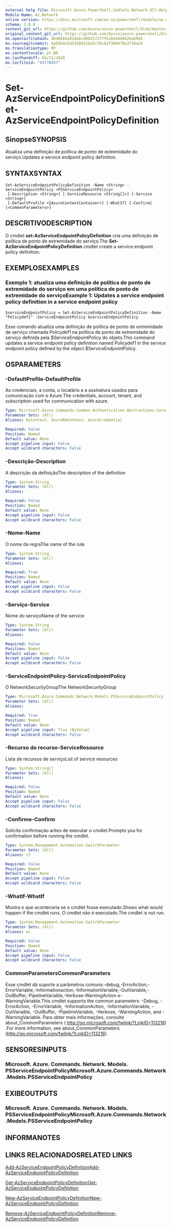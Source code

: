 ```yaml
---
external help file: Microsoft.Azure.PowerShell.Cmdlets.Network.dll-Help.xml
Module Name: Az.Network
online version: https://docs.microsoft.com/en-us/powershell/module/az.network/set-azserviceendpointpolicydefinition
schema: 2.0.0
content_git_url: https://github.com/Azure/azure-powershell/blob/master/src/Network/Network/help/Set-AzServiceEndpointPolicyDefinition.md
original_content_git_url: https://github.com/Azure/azure-powershell/blob/master/src/Network/Network/help/Set-AzServiceEndpointPolicyDefinition.md
ms.openlocfilehash: 46d86b6a910abcd00257277f61bb44dd426ab945
ms.sourcegitcommit: 6a91b4c545350d316d3cf8c62f384478e3f3ba24
ms.translationtype: MT
ms.contentlocale: pt-BR
ms.lasthandoff: 04/21/2020
ms.locfileid: "93778457"
---
```

# <span data-ttu-id="2d4c5-101">Set-AzServiceEndpointPolicyDefinition</span><span class="sxs-lookup"><span data-stu-id="2d4c5-101">Set-AzServiceEndpointPolicyDefinition</span></span>

## <span data-ttu-id="2d4c5-102">Sinopse</span><span class="sxs-lookup"><span data-stu-id="2d4c5-102">SYNOPSIS</span></span>
<span data-ttu-id="2d4c5-103">Atualiza uma definição de política de ponto de extremidade do serviço.</span><span class="sxs-lookup"><span data-stu-id="2d4c5-103">Updates a service endpoint policy definition.</span></span>

## <span data-ttu-id="2d4c5-104">SYNTAX</span><span class="sxs-lookup"><span data-stu-id="2d4c5-104">SYNTAX</span></span>

```
Set-AzServiceEndpointPolicyDefinition -Name <String> -ServiceEndpointPolicy <PSServiceEndpointPolicy>
 [-Description <String>] [-ServiceResource <String[]>] [-Service <String>]
 [-DefaultProfile <IAzureContextContainer>] [-WhatIf] [-Confirm] [<CommonParameters>]
```

## <span data-ttu-id="2d4c5-105">DESCRITIVO</span><span class="sxs-lookup"><span data-stu-id="2d4c5-105">DESCRIPTION</span></span>
<span data-ttu-id="2d4c5-106">O cmdlet **set-AzServiceEndpointPolicyDefinition** cria uma definição de política de ponto de extremidade do serviço.</span><span class="sxs-lookup"><span data-stu-id="2d4c5-106">The **Set-AzServiceEndpointPolicyDefinition** cmdlet create a service endpoint policy definition.</span></span>

## <span data-ttu-id="2d4c5-107">EXEMPLOS</span><span class="sxs-lookup"><span data-stu-id="2d4c5-107">EXAMPLES</span></span>

### <span data-ttu-id="2d4c5-108">Exemplo 1: atualiza uma definição de política de ponto de extremidade do serviço em uma política de ponto de extremidade do serviço</span><span class="sxs-lookup"><span data-stu-id="2d4c5-108">Example 1: Updates a service endpoint policy definition in a service endpoint policy</span></span>
```
$serviceEndpointPolicy = Set-AzServiceEndpointPolicyDefinition -Name "Policydef1" -ServiceEndpointPolicy $serviceEndpointPolicy
```

<span data-ttu-id="2d4c5-109">Esse comando atualiza uma definição de política de ponto de extremidade de serviço chamada Policydef1 na política de ponto de extremidade do serviço definida pela $ServiceEndpointPolicy do objeto.</span><span class="sxs-lookup"><span data-stu-id="2d4c5-109">This command updates a service endpoint policy definition named Policydef1 in the service endpoint policy defined by the object $ServiceEndpointPolicy.</span></span>

## <span data-ttu-id="2d4c5-110">OS</span><span class="sxs-lookup"><span data-stu-id="2d4c5-110">PARAMETERS</span></span>

### <span data-ttu-id="2d4c5-111">-DefaultProfile</span><span class="sxs-lookup"><span data-stu-id="2d4c5-111">-DefaultProfile</span></span>
<span data-ttu-id="2d4c5-112">As credenciais, a conta, o locatário e a assinatura usados para comunicação com o Azure.</span><span class="sxs-lookup"><span data-stu-id="2d4c5-112">The credentials, account, tenant, and subscription used for communication with azure.</span></span>

```yaml
Type: Microsoft.Azure.Commands.Common.Authentication.Abstractions.Core.IAzureContextContainer
Parameter Sets: (All)
Aliases: AzContext, AzureRmContext, AzureCredential

Required: False
Position: Named
Default value: None
Accept pipeline input: False
Accept wildcard characters: False
```

### <span data-ttu-id="2d4c5-113">-Descrição</span><span class="sxs-lookup"><span data-stu-id="2d4c5-113">-Description</span></span>
<span data-ttu-id="2d4c5-114">A descrição da definição</span><span class="sxs-lookup"><span data-stu-id="2d4c5-114">The description of the definition</span></span>

```yaml
Type: System.String
Parameter Sets: (All)
Aliases:

Required: False
Position: Named
Default value: None
Accept pipeline input: False
Accept wildcard characters: False
```

### <span data-ttu-id="2d4c5-115">-Nome</span><span class="sxs-lookup"><span data-stu-id="2d4c5-115">-Name</span></span>
<span data-ttu-id="2d4c5-116">O nome da regra</span><span class="sxs-lookup"><span data-stu-id="2d4c5-116">The name of the rule</span></span>

```yaml
Type: System.String
Parameter Sets: (All)
Aliases:

Required: True
Position: Named
Default value: None
Accept pipeline input: False
Accept wildcard characters: False
```

### <span data-ttu-id="2d4c5-117">-Serviço</span><span class="sxs-lookup"><span data-stu-id="2d4c5-117">-Service</span></span>
<span data-ttu-id="2d4c5-118">Nome do serviço</span><span class="sxs-lookup"><span data-stu-id="2d4c5-118">Name of the service</span></span>

```yaml
Type: System.String
Parameter Sets: (All)
Aliases:

Required: False
Position: Named
Default value: None
Accept pipeline input: False
Accept wildcard characters: False
```

### <span data-ttu-id="2d4c5-119">-ServiceEndpointPolicy</span><span class="sxs-lookup"><span data-stu-id="2d4c5-119">-ServiceEndpointPolicy</span></span>
<span data-ttu-id="2d4c5-120">O NetworkSecurityGroup</span><span class="sxs-lookup"><span data-stu-id="2d4c5-120">The NetworkSecurityGroup</span></span>

```yaml
Type: Microsoft.Azure.Commands.Network.Models.PSServiceEndpointPolicy
Parameter Sets: (All)
Aliases:

Required: True
Position: Named
Default value: None
Accept pipeline input: True (ByValue)
Accept wildcard characters: False
```

### <span data-ttu-id="2d4c5-121">-Recurso do recurso</span><span class="sxs-lookup"><span data-stu-id="2d4c5-121">-ServiceResource</span></span>
<span data-ttu-id="2d4c5-122">Lista de recursos de serviço</span><span class="sxs-lookup"><span data-stu-id="2d4c5-122">List of service resources</span></span>

```yaml
Type: System.String[]
Parameter Sets: (All)
Aliases:

Required: False
Position: Named
Default value: None
Accept pipeline input: False
Accept wildcard characters: False
```

### <span data-ttu-id="2d4c5-123">-Confirme</span><span class="sxs-lookup"><span data-stu-id="2d4c5-123">-Confirm</span></span>
<span data-ttu-id="2d4c5-124">Solicita confirmação antes de executar o cmdlet.</span><span class="sxs-lookup"><span data-stu-id="2d4c5-124">Prompts you for confirmation before running the cmdlet.</span></span>

```yaml
Type: System.Management.Automation.SwitchParameter
Parameter Sets: (All)
Aliases: cf

Required: False
Position: Named
Default value: None
Accept pipeline input: False
Accept wildcard characters: False
```

### <span data-ttu-id="2d4c5-125">-WhatIf</span><span class="sxs-lookup"><span data-stu-id="2d4c5-125">-WhatIf</span></span>
<span data-ttu-id="2d4c5-126">Mostra o que aconteceria se o cmdlet fosse executado.</span><span class="sxs-lookup"><span data-stu-id="2d4c5-126">Shows what would happen if the cmdlet runs.</span></span> <span data-ttu-id="2d4c5-127">O cmdlet não é executado.</span><span class="sxs-lookup"><span data-stu-id="2d4c5-127">The cmdlet is not run.</span></span>

```yaml
Type: System.Management.Automation.SwitchParameter
Parameter Sets: (All)
Aliases: wi

Required: False
Position: Named
Default value: None
Accept pipeline input: False
Accept wildcard characters: False
```

### <span data-ttu-id="2d4c5-128">CommonParameters</span><span class="sxs-lookup"><span data-stu-id="2d4c5-128">CommonParameters</span></span>
<span data-ttu-id="2d4c5-129">Esse cmdlet dá suporte a parâmetros comuns:-debug,-ErrorAction,-ErrorVariable,-Informationaction,-InformationVariable,-OutVariable,-OutBuffer,-PipelineVariable,-Verbose-WarningAction e-WarningVariable.</span><span class="sxs-lookup"><span data-stu-id="2d4c5-129">This cmdlet supports the common parameters: -Debug, -ErrorAction, -ErrorVariable, -InformationAction, -InformationVariable, -OutVariable, -OutBuffer, -PipelineVariable, -Verbose, -WarningAction, and -WarningVariable.</span></span> <span data-ttu-id="2d4c5-130">Para obter mais informações, consulte about_CommonParameters ( http://go.microsoft.com/fwlink/?LinkID=113216) .</span><span class="sxs-lookup"><span data-stu-id="2d4c5-130">For more information, see about_CommonParameters (http://go.microsoft.com/fwlink/?LinkID=113216).</span></span>

## <span data-ttu-id="2d4c5-131">SENSORES</span><span class="sxs-lookup"><span data-stu-id="2d4c5-131">INPUTS</span></span>

### <span data-ttu-id="2d4c5-132">Microsoft. Azure. Commands. Network. Models. PSServiceEndpointPolicy</span><span class="sxs-lookup"><span data-stu-id="2d4c5-132">Microsoft.Azure.Commands.Network.Models.PSServiceEndpointPolicy</span></span>

## <span data-ttu-id="2d4c5-133">EXIBE</span><span class="sxs-lookup"><span data-stu-id="2d4c5-133">OUTPUTS</span></span>

### <span data-ttu-id="2d4c5-134">Microsoft. Azure. Commands. Network. Models. PSServiceEndpointPolicy</span><span class="sxs-lookup"><span data-stu-id="2d4c5-134">Microsoft.Azure.Commands.Network.Models.PSServiceEndpointPolicy</span></span>

## <span data-ttu-id="2d4c5-135">INFORMA</span><span class="sxs-lookup"><span data-stu-id="2d4c5-135">NOTES</span></span>

## <span data-ttu-id="2d4c5-136">LINKS RELACIONADOS</span><span class="sxs-lookup"><span data-stu-id="2d4c5-136">RELATED LINKS</span></span>

[<span data-ttu-id="2d4c5-137">Add-AzServiceEndpointPolicyDefinition</span><span class="sxs-lookup"><span data-stu-id="2d4c5-137">Add-AzServiceEndpointPolicyDefinition</span></span>](./Add-AzServiceEndpointPolicyDefinition.md)

[<span data-ttu-id="2d4c5-138">Get-AzServiceEndpointPolicyDefinition</span><span class="sxs-lookup"><span data-stu-id="2d4c5-138">Get-AzServiceEndpointPolicyDefinition</span></span>](./Get-AzServiceEndpointPolicyDefinition.md)

[<span data-ttu-id="2d4c5-139">New-AzServiceEndpointPolicyDefinition</span><span class="sxs-lookup"><span data-stu-id="2d4c5-139">New-AzServiceEndpointPolicyDefinition</span></span>](./New-AzServiceEndpointPolicyDefinition.md)

[<span data-ttu-id="2d4c5-140">Remove-AzServiceEndpointPolicyDefinition</span><span class="sxs-lookup"><span data-stu-id="2d4c5-140">Remove-AzServiceEndpointPolicyDefinition</span></span>](./Remove-AzServiceEndpointPolicyDefinition.md)
